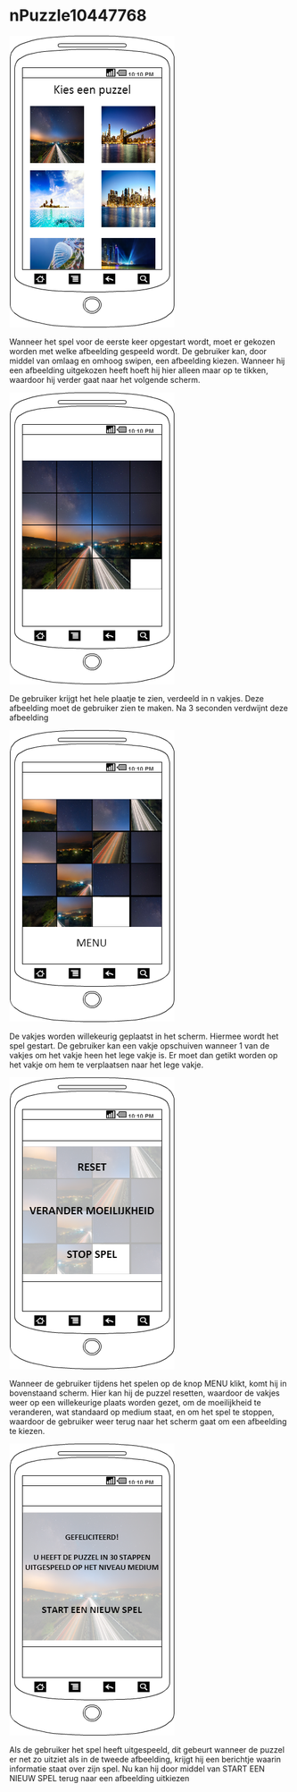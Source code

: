 nPuzzle10447768
===============
![My image](https://raw.githubusercontent.com/MarcSelles/nPuzzle10447768/master/nPuzzle%20readme/Kies%20afbeelding.png)

Wanneer het spel voor de eerste keer opgestart wordt, moet er gekozen worden met welke afbeelding gespeeld wordt.
De gebruiker kan, door middel van omlaag en omhoog swipen, een afbeelding kiezen. Wanneer hij een afbeelding uitgekozen heeft hoeft hij hier alleen maar op te tikken, waardoor hij verder gaat naar het volgende scherm.

![My image](https://raw.githubusercontent.com/MarcSelles/nPuzzle10447768/master/nPuzzle%20readme/Begin%20scherm%20spel.png)

De gebruiker krijgt het hele plaatje te zien, verdeeld in n vakjes. Deze afbeelding moet de gebruiker zien te maken. Na 3 seconden verdwijnt deze afbeelding

![My image](https://raw.githubusercontent.com/MarcSelles/nPuzzle10447768/master/nPuzzle%20readme/spel%20random.png)

De vakjes worden willekeurig geplaatst in het scherm. Hiermee wordt het spel gestart. De gebruiker kan een vakje opschuiven wanneer 1 van de vakjes om het vakje heen het lege vakje is. Er moet dan getikt worden op het vakje om hem te verplaatsen naar het lege vakje.

![My image](https://raw.githubusercontent.com/MarcSelles/nPuzzle10447768/master/nPuzzle%20readme/Menu.png)

Wanneer de gebruiker tijdens het spelen op de knop MENU klikt, komt hij in bovenstaand scherm. Hier kan hij de puzzel resetten, waardoor de vakjes weer op een willekeurige plaats worden gezet, om de moeilijkheid te veranderen, wat standaard op medium staat, en om het spel te stoppen, waardoor de gebruiker weer terug naar het scherm gaat om een afbeelding te kiezen.

![My image](https://raw.githubusercontent.com/MarcSelles/nPuzzle10447768/master/nPuzzle%20readme/Uitgespeeld.png)

Als de gebruiker het spel heeft uitgespeeld, dit gebeurt wanneer de puzzel er net zo uitziet als in de tweede afbeelding, krijgt hij een berichtje waarin informatie staat over zijn spel. Nu kan hij door middel van START EEN NIEUW SPEL terug naar een afbeelding uitkiezen
